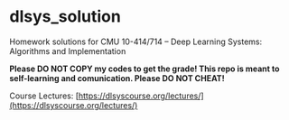 # dlsys_solution
Homework solutions for CMU 10-414/714 – Deep Learning Systems: Algorithms and Implementation

**Please DO NOT COPY my codes to get the grade! This repo is meant to self-learning and comunication. Please DO NOT CHEAT!**


Course Lectures: [https://dlsyscourse.org/lectures/](https://dlsyscourse.org/lectures/)

